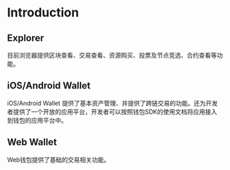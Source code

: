 # Introduction

## Explorer

目前浏览器提供区块查看、交易查看、资源购买、投票及节点竞选、合约查看等功能。

## iOS/Android Wallet

iOS/Android Wallet 提供了基本资产管理、并提供了跨链交易的功能。还为开发者提供了一个开放的应用平台，开发者可以按照钱包SDK的使用文档将应用接入到钱包的应用平台中。

## Web Wallet

Web钱包提供了基础的交易相关功能。
